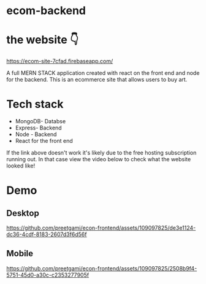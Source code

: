 # ecom-backend
# the website 👇
https://ecom-site-7cfad.firebaseapp.com/


A full MERN STACK application created with react on the front end and node for the backend.
This is an ecommerce site that allows users to buy art. 

# Tech stack 

+ MongoDB- Databse
+ Express- Backend
+ Node - Backend
+ React for the front end

If the link above doesn't work it's likely due to the free hosting subscription running out.
In that case view the video below to check what the website looked like!



# Demo

## Desktop
https://github.com/preetgami/econ-frontend/assets/109097825/de3e1124-dc36-4cdf-8183-2607d3f6d56f

## Mobile
https://github.com/preetgami/econ-frontend/assets/109097825/2508b9f4-5751-45d0-a30c-c2353277905f

